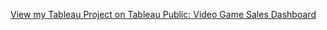 [View my Tableau Project on Tableau Public: Video Game Sales Dashboard](https://public.tableau.com/views/VideoGameSales-dashboard/Dashboard1?:language=en-US&:sid=&:redirect=auth&:display_count=n&:origin=viz_share_link)
